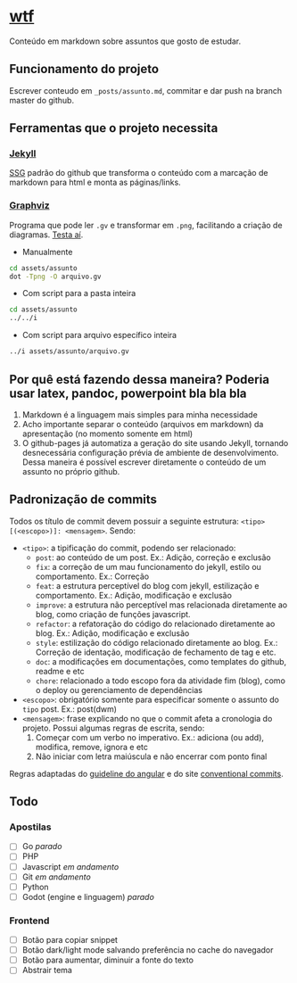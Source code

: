 # [wtf](http://wtf.neni.dev)
Conteúdo em markdown sobre assuntos que gosto de estudar.

## Funcionamento do projeto
Escrever conteudo em `_posts/assunto.md`, commitar e dar push na branch master do github.

## Ferramentas que o projeto necessita
### [Jekyll](https://jekyllrb.com/)
[SSG](https://www.staticgen.com/about) padrão do github que transforma o conteúdo com a marcação de markdown para html e monta as páginas/links.

### [Graphviz](https://www.graphviz.org/)
Programa que pode ler `.gv` e transformar em `.png`, facilitando a criação de diagramas. [Testa aí](https://dreampuf.github.io/GraphvizOnline).
- Manualmente
```sh
cd assets/assunto
dot -Tpng -O arquivo.gv

```
- Com script para a pasta inteira
```sh
cd assets/assunto
../../i
```
- Com script para arquivo específico inteira
```sh
../i assets/assunto/arquivo.gv
```

## Por quê está fazendo dessa maneira? Poderia usar latex, pandoc, powerpoint bla bla bla
1. Markdown é a linguagem mais simples para minha necessidade
2. Acho importante separar o conteúdo (arquivos em markdown) da apresentação (no momento somente em html)
3. O github-pages já automatiza a geração do site usando Jekyll, tornando desnecessária configuração prévia de ambiente de desenvolvimento. Dessa maneira é possível escrever diretamente o conteúdo de um assunto no próprio github.

## Padronização de commits
Todos os título de commit devem possuir a seguinte estrutura: ``<tipo>[(<escopo>)]: <mensagem>``. Sendo:
- ``<tipo>``: a tipificação do commit, podendo ser relacionado:
    - `post`: ao conteúdo de um post. Ex.: Adição, correção e exclusão
    - `fix`: a correção de um mau funcionamento do jekyll, estilo ou comportamento. Ex.: Correção
    - `feat`: a estrutura perceptível do blog com jekyll, estilização e comportamento. Ex.: Adição, modificação e exclusão
    - `improve`: a estrutura não perceptível mas relacionada diretamente ao blog, como criação de funções javascript.
    - `refactor`: a refatoração do código do relacionado diretamente ao blog. Ex.: Adição, modificação e exclusão
    - `style`: estilização do código relacionado diretamente ao blog. Ex.: Correção de identação, modificação de fechamento de tag e etc.
    - `doc`: a modificações em documentações, como templates do github, readme e etc
    - `chore`: relacionado a todo escopo fora da atividade fim (blog), como o deploy ou gerenciamento de dependências
- ``<escopo>``: obrigatório somente para especificar somente o assunto do `tipo` post. Ex.: post(dwm)
- ``<mensagem>``: frase explicando no que o commit afeta a cronologia do projeto. Possui algumas regras de escrita, sendo:
    1. Começar com um verbo no imperativo. Ex.: adiciona (ou add), modifica, remove, ignora e etc
    2. Não iniciar com letra maiúscula e não encerrar com ponto final

Regras adaptadas do [guideline do angular](https://github.com/angular/angular/blob/master/CONTRIBUTING.md#commit) e do site [conventional commits](https://www.conventionalcommits.org/en/v1.0.0-beta.2/).

## Todo
### Apostilas
* [ ] Go *parado*
* [ ] PHP
* [ ] Javascript *em andamento*
* [ ] Git *em andamento*
* [ ] Python
* [ ] Godot (engine e linguagem) *parado*

### Frontend
* [ ] Botão para copiar snippet
* [ ] Botão dark/light mode salvando preferência no cache do navegador
* [ ] Botão para aumentar, diminuir a fonte do texto
* [ ] Abstrair tema
